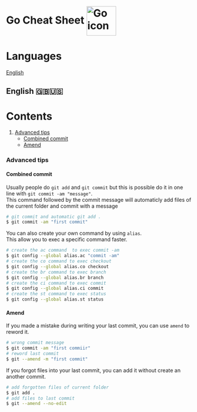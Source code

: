 # Go Cheat Sheet <img align="center" width="80" height="80" src="https://go.dev/blog/go-brand/Go-Logo/SVG/Go-Logo_Aqua.svg" alt="Go icon">

# Languages
[English](#english-)

## English 🇬🇧🇺🇸

# Contents
1. [Advanced tips](#advanced-tips)
    * [Combined commit](#combined-commit)
    * [Amend](#amend)

### Advanced tips

#### Combined commit

Usually people do `git add` and `git commit` but this is possible do it in one line with `git commit -am "message"`. <br>
This command followed by the commit message will automaticly add files of the current folder and commit with a message
```bash
# git commit and automatic git add .
$ git commit -am "first commit"
```

You can also create your own command by using `alias`.<br>
This allow you to exec a specific command faster. 
```zsh
# create the ac command  to exec commit -am 
$ git config --global alias.ac "commit -am"
# create the co command to exec checkout
$ git config --global alias.co checkout
# create the br command to exec branch
$ git config --global alias.br branch
# create the ci command to exec commit
$ git config --global alias.ci commit
# create the st command to exec status
$ git config --global alias.st status
```

#### Amend
If you made a mistake during writing your last commit, you can use `amend` to reword it.
```bash
# wrong commit message
$ git commit -am "first commiir"
# reword last commit
$ git --amend -m "first commit"
```

If you forgot files into your last commit, you can add it without create an another commit.
```bash
# add forgotten files of current folder
$ git add .
# add files to last commit
$ git --amend --no-edit
```
